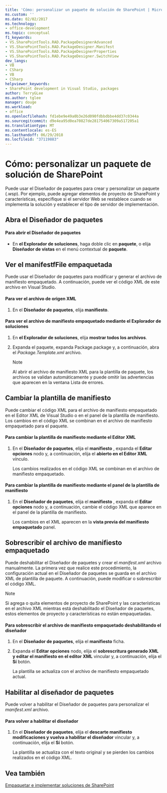 ```yaml
---
title: 'Cómo: personalizar un paquete de solución de SharePoint | Microsoft Docs'
ms.custom: ''
ms.date: 02/02/2017
ms.technology:
- office-development
ms.topic: conceptual
f1_keywords:
- VS.SharePointTools.RAD.PackageDesignerAdvanced
- VS.SharePointTools.RAD.PackageDesigner.Manifest
- VS.SharePointTools.RAD.PackageDesignerProperties
- VS.SharePointTools.RAD.PackageDesigner.SwitchView
dev_langs:
- VB
- CSharp
- VB
- CSharp
helpviewer_keywords:
- SharePoint development in Visual Studio, packages
author: TerryGLee
ms.author: tglee
manager: douge
ms.workload:
- office
ms.openlocfilehash: fd1ebe9e49a0b3e26d090fdbbdbbe4dd37c0344a
ms.sourcegitcommit: d9e4ea95d0ea70827de281754067309a517205a1
ms.translationtype: MT
ms.contentlocale: es-ES
ms.lasthandoff: 06/29/2018
ms.locfileid: "37119883"
---
```

# <a name="how-to-customize-a-sharepoint-solution-package"></a>Cómo: personalizar un paquete de solución de SharePoint
  Puede usar el Diseñador de paquetes para crear y personalizar un paquete (*.wsp*). Por ejemplo, puede agregar elementos de proyecto de SharePoint y características, especifique si el servidor Web se restablece cuando se implementa la solución y establecer el tipo de servidor de implementación.  
  
## <a name="open-the-package-designer"></a>Abra el Diseñador de paquetes  
  
#### <a name="to-open-the-package-designer"></a>Para abrir el Diseñador de paquetes
  
-   En **el Explorador de soluciones**, haga doble clic en **paquete**, o elija **Diseñador de vistas** en el menú contextual de **paquete**.  
  
## <a name="view-the-packaged-manifestffile"></a>Ver el manifestfFile empaquetada  
 Puede usar el Diseñador de paquetes para modificar y generar el archivo de manifiesto empaquetado. A continuación, puede ver el código XML de este archivo en Visual Studio.  
  
#### <a name="to-view-the-xml-source-file"></a>Para ver el archivo de origen XML  
  
1.  En el **Diseñador de paquetes**, elija **manifiesto**.  
  
#### <a name="to-view-the-packaged-manifest-file-by-using-solution-explorer"></a>Para ver el archivo de manifiesto empaquetado mediante el Explorador de soluciones  
  
1.  En **el Explorador de soluciones**, elija **mostrar todos los archivos**.  
  
2.  Expanda el paquete, expanda Package.package y, a continuación, abra el *Package.Template.xml* archivo.  
  
    > [!NOTE]  
    >  Al abrir el archivo de manifiesto XML para la plantilla de paquete, los archivos se validan automáticamente y puede omitir las advertencias que aparecen en la ventana Lista de errores.  
  
## <a name="change-the-manifest-template"></a>Cambiar la plantilla de manifiesto  
 Puede cambiar el código XML para el archivo de manifiesto empaquetado en el Editor XML de Visual Studio o en el panel de la plantilla de manifiesto. Los cambios en el código XML se combinan en el archivo de manifiesto empaquetado para el paquete.  
  
#### <a name="to-change-the-manifest-template-by-using-the-xml-editor"></a>Para cambiar la plantilla de manifiesto mediante el Editor XML  
  
1.  En el **Diseñador de paquetes**, elija el **manifiesto** , expanda el **Editar opciones** nodo y, a continuación, elija el **abierto en el Editor XML** vínculo.  
  
     Los cambios realizados en el código XML se combinan en el archivo de manifiesto empaquetado.  
  
#### <a name="to-change-the-manifest-template-by-using-the-manifest-template-pane"></a>Para cambiar la plantilla de manifiesto mediante el panel de la plantilla de manifiesto  
  
1.  En el **Diseñador de paquetes**, elija el **manifiesto** , expanda el **Editar opciones** nodo y, a continuación, cambie el código XML que aparece en el panel de la plantilla de manifiesto.  
  
     Los cambios en el XML aparecen en la **vista previa del manifiesto empaquetado** panel.  
  
## <a name="overwrite-the-packaged-manifest-file"></a>Sobrescribir el archivo de manifiesto empaquetado  
 Puede deshabilitar el Diseñador de paquetes y crear el *manifest.xml* archivo manualmente. La primera vez que realice este procedimiento, la configuración actual en el Diseñador de paquetes se guarda en el archivo XML de plantilla de paquete. A continuación, puede modificar o sobrescribir el código XML.  
  
> [!NOTE]  
>  Si agrega o quita elementos de proyecto de SharePoint y las características en el archivo XML mientras está deshabilitado el Diseñador de paquetes, estos elementos de proyecto y características no están empaquetadas.  
  
#### <a name="to-overwrite-packaged-manifest-file-by-disabling-the-designer"></a>Para sobrescribir el archivo de manifiesto empaquetado deshabilitando el diseñador  
  
1.  En el **Diseñador de paquetes**, elija el **manifiesto** ficha.  
  
2.  Expanda el **Editar opciones** nodo, elija el **sobrescritura generado XML y editar el manifiesto en el editor XML** vincular y, a continuación, elija el **Sí** botón.  
  
     La plantilla se actualiza con el archivo de manifiesto empaquetado actual.  
  
## <a name="enable-the-package-designer"></a>Habilitar al diseñador de paquetes  
 Puede volver a habilitar el Diseñador de paquetes para personalizar el *manifest.xml* archivo.  
  
#### <a name="to-re-enable-the-designer"></a>Para volver a habilitar el diseñador  
  
1.  En el **Diseñador de paquetes**, elija el **descarte manifiesto modificaciones y vuelva a habilitar el diseñador** vincular y, a continuación, elija el **Sí** botón.  
  
     La plantilla se actualiza con el texto original y se pierden los cambios realizados en el código XML.  
  
## <a name="see-also"></a>Vea también
 [Empaquetar e implementar soluciones de SharePoint](../sharepoint/packaging-and-deploying-sharepoint-solutions.md)  
  

